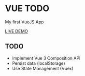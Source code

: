 # VUE TODO

My first VueJS App

[LIVE DEMO](https://vue-todo-15178.web.app/)

## TODO

- Implement Vue 3 Composition API
- Persist data (localStorage)
- Use State Management (Vuex)
